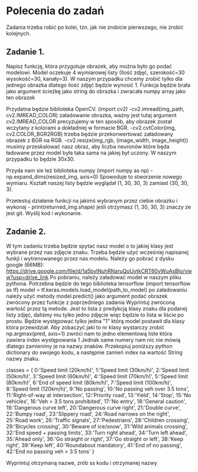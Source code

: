 # Polecenia do zadań
Zadania trzeba robić po kolei, tzn. jak nie zrobicie pierwszego, nie zrobić kolejnych.

## Zadanie 1.
Napisz funkcję, która przygotuje obrazek, aby można było go podać modelowi. Model oczekuje 4 wymiarowej listy (Ilość zdjęć, szerokość=30  wysokość=30, kanały=3). W naszym przypadku chcemy zrobić tylko dla jednego obrazka dlatego ilość zdjęć będzie wynosić 1.
Funkcja będzie brała jako argument ścieżkę jako string do obrazka i zwracała numpy array jako ten obrazek

Przydatna będzie biblioteka OpenCV. (import cv2)
    -cv2.imread(img_path, cv2.IMREAD_COLOR) załadowanie obrazka, ważny jest tutaj argument cv2.IMREAD_COLOR precyzujemy w ten sposób, aby obrazek został wczytany z kolorami a dokładniej w formacie BGR.
    -cv2.cvtColor(img, cv2.COLOR_BGR2RGB) trzeba będzie przekonwertować załadowany obrazek z BGR na RGB.
    -cv2.resize(img_rgb, (image_width, image_height)) musimy przeskalować nasz obraz, aby liczba neuronów które będa ładowane przez model była taka sama na jakiej był uczony. W naszym przypadku to będzie 30x30.

Przyda nam sie też biblioteka numpy (import numpy as np)
    - np.expand_dims(resized_img, axis=0) Spowoduje to stworzenie nowego wymiaru. Kształt naszej listy będzie wyglądał (1, 30, 30, 3) zamiast (30, 30, 3).

Przetestuj działanie funkcji na jakimś wybranym przez ciebie obrazku i wykonaj -  print(returned_img.shape) jeśli otrzymasz (1, 30, 30, 3) znaczy ze jest git.
Wyślij kod i wykonanie.

## Zadanie 2.
W tym zadaniu trzeba będzie spytać nasz model o to jakiej klasy jest wybrane przez nas zdjęcie znaku.
Trzeba będzie użyć wcześniej napisanej funkji i wytrenowanego przez nas modelu. Należy go pobrać z dysku google (66MB):
https://drive.google.com/file/d/1a5bylNuhRNaruQoUytkCRT60vWuAsBlo/view?usp=drive_link
Po pobraniu, należy załadować model w naszym pliku pythona. 
Potrzebna będzie do tego biblioteka tensorflow (import tensorflow as tf)
model = tf.keras.models.load_model(path_to_model)
po załadowaniu należy użyć metody model.predict() jako argument podać obrazek zwrócony przez funkcje z poprzedniego zadania
Wyprintuj zwróconą wartość przez tą metode. Jest to lista z predykcją klasy znaku dla podanej listy zdjęć, daliśmy mu tylko jedno zdjęcie więc będzie to lista w liście po prostu. Będzie występować tylko jedna "1" którą model postawił dla klasy która przewidział.
Aby zobaczyć jaki to nr klasy wystarczy zrobić np.argmax(pred, axis=1) zwróci nam to jedno elementową liste która zawiera index występowania 1 
Jednak same numery nam nic nie mówią dlatego zamienimy je na nazwy znaków. Przekopiuj poniższy python dictionary do swojego kodu, a następnie zamień index na wartość String nazwy znaku.

classes = { 0:'Speed limit (20km/h)',
            1:'Speed limit (30km/h)', 
            2:'Speed limit (50km/h)', 
            3:'Speed limit (60km/h)', 
            4:'Speed limit (70km/h)', 
            5:'Speed limit (80km/h)', 
            6:'End of speed limit (80km/h)', 
            7:'Speed limit (100km/h)', 
            8:'Speed limit (120km/h)', 
            9:'No passing', 
            10:'No passing veh over 3.5 tons', 
            11:'Right-of-way at intersection', 
            12:'Priority road', 
            13:'Yield', 
            14:'Stop', 
            15:'No vehicles', 
            16:'Veh > 3.5 tons prohibited', 
            17:'No entry', 
            18:'General caution', 
            19:'Dangerous curve left', 
            20:'Dangerous curve right', 
            21:'Double curve', 
            22:'Bumpy road', 
            23:'Slippery road', 
            24:'Road narrows on the right', 
            25:'Road work', 
            26:'Traffic signals', 
            27:'Pedestrians', 
            28:'Children crossing', 
            29:'Bicycles crossing', 
            30:'Beware of ice/snow',
            31:'Wild animals crossing', 
            32:'End speed + passing limits', 
            33:'Turn right ahead', 
            34:'Turn left ahead', 
            35:'Ahead only', 
            36:'Go straight or right', 
            37:'Go straight or left', 
            38:'Keep right', 
            39:'Keep left', 
            40:'Roundabout mandatory', 
            41:'End of no passing', 
            42:'End no passing veh > 3.5 tons' }

Wyprintuj otrzymaną nazwe, zrób ss kodu i otrzymanej nazwy

